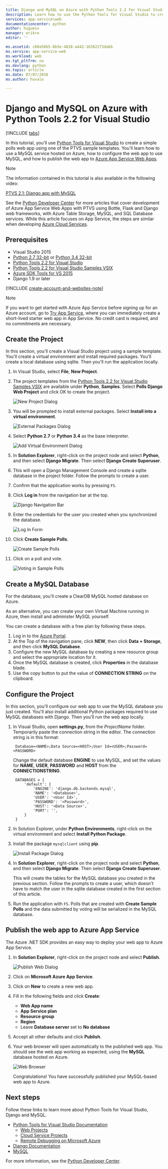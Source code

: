 ```yaml
---
title: Django and MySQL on Azure with Python Tools 2.2 for Visual Studio
description: Learn how to use the Python Tools for Visual Studio to create a Django web app that stores data in a MySQL database instance and deploy it to Azure App Service Web Apps.
services: app-service\web
documentationcenter: python
author: huguesv
manager: erikre
editor: ''

ms.assetid: c60a50b5-8b5e-4818-a442-16362273dabb
ms.service: app-service-web
ms.workload: web
ms.tgt_pltfrm: na
ms.devlang: python
ms.topic: article
ms.date: 07/07/2016
ms.author: huvalo

---
```

# Django and MySQL on Azure with Python Tools 2.2 for Visual Studio
[!INCLUDE [tabs](../../includes/app-service-web-get-started-nav-tabs.md)]

In this tutorial, you'll use [Python Tools for Visual Studio](https://www.visualstudio.com/vs/python) to create a simple polls web app using one of the PTVS sample templates. You'll learn how to use a MySQL service hosted on Azure, how to configure the web app to use MySQL, and how to publish the web app to [Azure App Service Web Apps](http://go.microsoft.com/fwlink/?LinkId=529714).

> [!NOTE]
> The information contained in this tutorial is also available in the following video:
> 
> [PTVS 2.1: Django app with MySQL][video]
> 
> 

See the [Python Developer Center] for more articles that cover development of Azure App Service Web Apps with PTVS using Bottle, Flask and Django web frameworks, with Azure Table Storage, MySQL, and SQL Database services. While this article focuses on App Service, the steps are similar when developing [Azure Cloud Services].

## Prerequisites
* Visual Studio 2015
* [Python 2.7 32-bit] or [Python 3.4 32-bit]
* [Python Tools 2.2 for Visual Studio]
* [Python Tools 2.2 for Visual Studio Samples VSIX]
* [Azure SDK Tools for VS 2015]
* Django 1.9 or later

[!INCLUDE [create-account-and-websites-note](../../includes/create-account-and-websites-note.md)]

<!-- This note should not render as part of the the previous include. -->

> [!NOTE]
> If you want to get started with Azure App Service before signing up for an Azure account, go to [Try App Service](https://azure.microsoft.com/try/app-service/), where you can immediately create a short-lived starter web app in App Service. No credit card is required, and no commitments are necessary.
> 
> 

## Create the Project
In this section, you'll create a Visual Studio project using a sample template. You'll create a virtual environment and install required packages. You'll create a local database using sqlite. Then you'll run the application locally.

1. In Visual Studio, select **File**, **New Project**.
2. The project templates from the [Python Tools 2.2 for Visual Studio Samples VSIX] are available under **Python**, **Samples**. Select **Polls Django Web Project** and click OK to create the project.
   
    ![New Project Dialog](./media/web-sites-python-ptvs-django-mysql/PollsDjangoNewProject.png)
3. You will be prompted to install external packages. Select **Install into a virtual environment**.
   
    ![External Packages Dialog](./media/web-sites-python-ptvs-django-mysql/PollsDjangoExternalPackages.png)
4. Select **Python 2.7** or **Python 3.4** as the base interpreter.
   
    ![Add Virtual Environment Dialog](./media/web-sites-python-ptvs-django-mysql/PollsCommonAddVirtualEnv.png)
5. In **Solution Explorer**, right-click on the project node and select **Python**, and then select **Django Migrate**.  Then select **Django Create Superuser**.
6. This will open a Django Management Console and create a sqlite database in the project folder. Follow the prompts to create a user.
7. Confirm that the application works by pressing `F5`.
8. Click **Log in** from the navigation bar at the top.
   
    ![Django Navigation Bar](./media/web-sites-python-ptvs-django-mysql/PollsDjangoCommonBrowserLocalMenu.png)
9. Enter the credentials for the user you created when you synchronized the database.
   
    ![Log In Form](./media/web-sites-python-ptvs-django-mysql/PollsDjangoCommonBrowserLocalLogin.png)
10. Click **Create Sample Polls**.
    
     ![Create Sample Polls](./media/web-sites-python-ptvs-django-mysql/PollsDjangoCommonBrowserNoPolls.png)
11. Click on a poll and vote.
    
     ![Voting in Sample Polls](./media/web-sites-python-ptvs-django-mysql/PollsDjangoSqliteBrowser.png)

## Create a MySQL Database
For the database, you'll create a ClearDB MySQL hosted database on Azure.

As an alternative, you can create your own Virtual Machine running in Azure, then install and administer MySQL yourself.

You can create a database with a free plan by following these steps.

1. Log in to the [Azure Portal].
2. At the Top of the navigation pane, click **NEW**, then click **Data + Storage**, and then click **MySQL Database**.
3. Configure the new MySQL database by creating a new resource group and select the appropriate location for it.
4. Once the MySQL database is created, click **Properties** in the database blade.
5. Use the copy button to put the value of **CONNECTION STRING** on the clipboard.

## Configure the Project
In this section, you'll configure our web app to use the MySQL database you just created. You'll also install additional Python packages required to use MySQL databases with Django. Then you'll run the web app locally.

1. In Visual Studio, open **settings.py**, from the *ProjectName* folder. Temporarily paste the connection string in the editor. The connection string is in this format:
   
        Database=<NAME>;Data Source=<HOST>;User Id=<USER>;Password=<PASSWORD>
   
    Change the default database **ENGINE** to use MySQL, and set the values for **NAME**, **USER**, **PASSWORD** and **HOST** from the **CONNECTIONSTRING**.
   
        DATABASES = {
            'default': {
                'ENGINE': 'django.db.backends.mysql',
                'NAME': '<Database>',
                'USER': '<User Id>',
                'PASSWORD': '<Password>',
                'HOST': '<Data Source>',
                'PORT': '',
            }
        }
2. In Solution Explorer, under **Python Environments**, right-click on the virtual environment and select **Install Python Package**.
3. Install the package `mysqlclient` using **pip**.
   
    ![Install Package Dialog](./media/web-sites-python-ptvs-django-mysql/PollsDjangoMySQLInstallPackage.png)
4. In **Solution Explorer**, right-click on the project node and select **Python**, and then select **Django Migrate**.  Then select **Django Create Superuser**.
   
    This will create the tables for the MySQL database you created in the previous section. Follow the prompts to create a user, which doesn't have to match the user in the sqlite database created in the first section of this article.
5. Run the application with `F5`. Polls that are created with **Create Sample Polls** and the data submitted by voting will be serialized in the MySQL database.

## Publish the web app to Azure App Service
The Azure .NET SDK provides an easy way to deploy your web app to Azure App Service.

1. In **Solution Explorer**, right-click on the project node and select **Publish**.
   
    ![Publish Web Dialog](./media/web-sites-python-ptvs-django-mysql/PollsCommonPublishWebSiteDialog.png)
2. Click on **Microsoft Azure App Service**.
3. Click on **New** to create a new web app.
4. Fill in the following fields and click **Create**:
   
   * **Web App name**
   * **App Service plan**
   * **Resource group**
   * **Region**
   * Leave **Database server** set to **No database**
5. Accept all other defaults and click **Publish**.
6. Your web browser will open automatically to the published web app. You should see the web app working as expected, using the **MySQL** database hosted on Azure.
   
    ![Web Browser](./media/web-sites-python-ptvs-django-mysql/PollsDjangoAzureBrowser.png)
   
    Congratulations! You have successfully published your MySQL-based web app to Azure.

## Next steps
Follow these links to learn more about Python Tools for Visual Studio, Django and MySQL.

* [Python Tools for Visual Studio Documentation]
  * [Web Projects]
  * [Cloud Service Projects]
  * [Remote Debugging on Microsoft Azure]
* [Django Documentation]
* [MySQL]

For more information, see the [Python Developer Center].

<!--Link references-->

[Azure Cloud Services]: ../cloud-services/cloud-services-python-ptvs.md

<!--External Link references-->

[Azure Portal]: https://portal.azure.com
[Python Developer Center]: https://azure.microsoft.com/develop/python/
[Python Tools for Visual Studio]: https://www.visualstudio.com/vs/python/
[Python Tools 2.2 for Visual Studio]: http://go.microsoft.com/fwlink/?LinkID=624025
[Python Tools 2.2 for Visual Studio Samples VSIX]: http://go.microsoft.com/fwlink/?LinkID=624025
[Azure SDK Tools for VS 2015]: http://go.microsoft.com/fwlink/?LinkId=518003
[Python 2.7 32-bit]: http://go.microsoft.com/fwlink/?LinkId=517190
[Python 3.4 32-bit]: http://go.microsoft.com/fwlink/?LinkId=517191
[Python Tools for Visual Studio Documentation]: http://aka.ms/ptvsdocs
[Remote Debugging on Microsoft Azure]: http://go.microsoft.com/fwlink/?LinkId=624026
[Web Projects]: http://go.microsoft.com/fwlink/?LinkId=624027
[Cloud Service Projects]: http://go.microsoft.com/fwlink/?LinkId=624028
[Django Documentation]: https://www.djangoproject.com/
[MySQL]: http://www.mysql.com/
[video]: http://youtu.be/oKCApIrS0Lo

